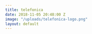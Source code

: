 ```yaml
---
title: telefonica
date: 2018-11-05 20:48:00 Z
image: "/uploads/telefonica-logo.png"
layout: default
---
```


